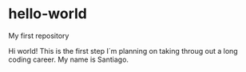 # hello-world
My first repository

Hi world! This is the first step I´m planning on taking throug out a long coding career.
My name is Santiago.
